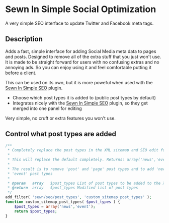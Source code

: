 # Sewn In Simple Social Optimization

A very simple SEO interface to update Twitter and Facebook meta tags.


## Description

Adds a fast, simple interface for adding Social Media meta data to pages and posts. Designed to remove all of the extra stuff that you just won't use. It is made to be straight forward for users with no confusing extras and no annoying ads. So you can enjoy using it and feel comfortable putting it before a client.

This can be used on its own, but it is more poweful when used with the [Sewn In Simple SEO](https://wordpress.org/plugins/sewn-in-simple-seo/) plugin.

*	Choose which post types it is added to (public post types by default)
*	Integrates nicely with the [Sewn In Simple SEO](https://wordpress.org/plugins/sewn-in-simple-seo/) plugin, so they get merged into one panel for editing

Very simple, no cruft or extra features you won't use.

## Control what post types are added

```php
/**
 * Completely replace the post types in the XML sitemap and SEO edit functionality
 *
 * This will replace the default completely. Returns: array('news','event')
 *
 * The result is to remove 'post' and 'page' post types and to add 'news' and 
 * 'event' post types
 *
 * @param	array	$post_types	List of post types to be added to the XML Sitemap
 * @return	array	$post_types	Modified list of post types
 */
add_filter( 'sewn/seo/post_types', 'custom_sitemap_post_types' );
function custom_sitemap_post_types( $post_types ) {
	$post_types = array('news','event');
	return $post_types;
}
```
